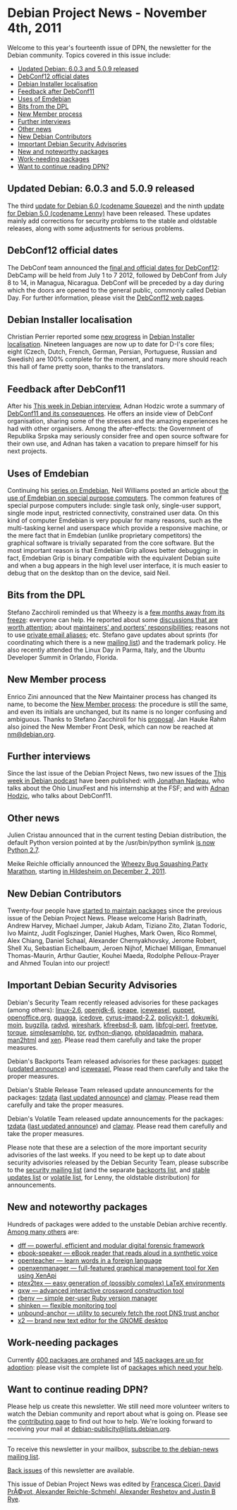 
Debian Project News - November 4th, 2011
========================================


Welcome to this year's fourteenth issue of DPN, the newsletter for the
Debian community. Topics covered in this issue include:


* [Updated Debian: 6.0.3 and 5.0.9 released](https://www.debian.org/News/weekly/2011/14/#stable)
* [DebConf12 official dates](https://www.debian.org/News/weekly/2011/14/#dc12)
* [Debian Installer localisation](https://www.debian.org/News/weekly/2011/14/#di)
* [Feedback after DebConf11](https://www.debian.org/News/weekly/2011/14/#dc11)
* [Uses of Emdebian](https://www.debian.org/News/weekly/2011/14/#emd)
* [Bits from the DPL](https://www.debian.org/News/weekly/2011/14/#dpl)
* [New Member process](https://www.debian.org/News/weekly/2011/14/#nm)
* [Further interviews](https://www.debian.org/News/weekly/2011/14/#twid)
* [Other news](https://www.debian.org/News/weekly/2011/14/#other)
* [New Debian Contributors](https://www.debian.org/News/weekly/2011/14/#newcontributors)
* [Important Debian Security Advisories](https://www.debian.org/News/weekly/2011/14/#dsa)
* [New and noteworthy packages](https://www.debian.org/News/weekly/2011/14/#nnwp)
* [Work-needing packages](https://www.debian.org/News/weekly/2011/14/#wnpp)
* [Want to continue reading DPN?](https://www.debian.org/News/weekly/2011/14/#continuedpn)


Updated Debian: 6.0.3 and 5.0.9 released
----------------------------------------



The third [update for Debian 6.0 (codename
Squeeze)](https://www.debian.org/News/2011/20111008) and the ninth [update
for Debian 5.0 (codename Lenny)](https://www.debian.org/News/2011/20111001) have been released.
These updates mainly add corrections for security problems to the stable and
oldstable releases, along with some adjustments for serious problems.



DebConf12 official dates
------------------------



The DebConf team announced the [final and official dates for DebConf12](https://www.debian.org/News/2011/20111102):
DebCamp will be held from July 1 to 7 2012, followed by
DebConf from July 8 to 14, in Managua, Nicaragua.
DebConf will be preceded by a day during which the doors are opened
to the general public, commonly called Debian Day.
For further information, please visit the [DebConf12 web pages](https://debconf12.debconf.org/).



Debian Installer localisation
-----------------------------



Christian Perrier reported some [new progress](http://www.perrier.eu.org/weblog/2011/10/31#di-l10n-update-2011-5) in [Debian
Installer localisation](https://d-i.debian.org/l10n-stats/). Nineteen languages are now up to date for
D-I's core files; eight (Czech, Dutch, French, German, Persian,
Portuguese, Russian and Swedish) are 100% complete for the moment, and many
more should reach this hall of fame pretty soon, thanks to the translators.



Feedback after DebConf11
------------------------



After his [This week in Debian interview](https://www.debian.org/News/weekly/2011/14/#twid),
Adnan Hodzic wrote a summary of [DebConf11
and its consequences](http://foolcontrol.org/?p=1310).
He offers an inside view of DebConf organisation, sharing some of
the stresses and the amazing experiences he had with other organisers.
Among the after-effects: the Government of Republika Srpska may
seriously consider free and open source software for their own use,
and Adnan has taken a vacation to prepare himself for his next projects.



Uses of Emdebian
----------------



Continuing his [series on Emdebian](http://www.linux.codehelp.co.uk/serendipity/index.php?/archives/217-Documenting-Emdebian-intro.html), Neil Williams posted an article about [the use of Emdebian on special purpose computers](http://www.linux.codehelp.co.uk/serendipity/index.php?/archives/230-Uses-of-Emdebian-special-purpose-computers.html). The common
features of special purpose computers include: single task only, single-user support,
single mode input, restricted connectivity, constrained user data. On
this kind of computer Emdebian is very popular for many reasons, such as the
multi-tasking kernel and userspace which provide a responsive machine, or
the mere fact that in Emdebian (unlike proprietary competitors)
the graphical software is trivially separated from the core software.
But the most important reason is that Emdebian Grip allows better
debugging: in fact, Emdebian Grip is binary compatible with the
equivalent Debian suite and when a bug appears in the high level user
interface, it is much easier to debug that on the desktop than on the
device, said Neil.



Bits from the DPL
-----------------



Stefano Zacchiroli reminded us that Wheezy is a
[few
months away from its freeze](https://lists.debian.org/debian-devel-announce/2011/06/msg00003.html): everyone can help.
He reported about some [discussions
that are worth attention](https://lists.debian.org/debian-devel-announce/2011/10/msg00001.html); about [maintainers'
and porters' responsibilities](https://lists.debian.org/debian-devel/2011/08/msg00685.html); reasons not to use [private
email aliases](https://lists.debian.org/debian-www/2011/09/msg00062.html); etc.
Stefano gave updates about sprints (for coordinating which there is a new [mailing list](https://lists.debian.org/debian-sprints/))
and the trademark policy.
He also recently attended the Linux Day in Parma, Italy,
and the Ubuntu Developer Summit in Orlando, Florida.



New Member process
------------------



Enrico Zini announced that the New Maintainer
process has changed its name, to become the [New
Member process](https://lists.debian.org/debian-devel-announce/2011/10/msg00004.html): the procedure is still the same, and even its initials
are unchanged, but its name is no longer confusing and ambiguous.
Thanks to Stefano Zacchiroli for his [proposal](https://lists.debian.org/debian-newmaint/2011/10/msg00028.html).
Jan Hauke Rahm also joined the New Member Front Desk, which can now be reached
at [nm@debian.org](mailto:nm@debian.org).



Further interviews
------------------


Since the last issue of the Debian Project News,
two new issues of the [This week in
 Debian podcast](https://wiki.debian.org/ThisWeekInDebian) have been published: with
[Jonathan
Nadeau](http://frostbitemedia.libsyn.com/this-week-in-debian-episode-28), who talks about the Ohio LinuxFest and his internship at the FSF; and with
[Adnan
Hodzic](http://frostbitemedia.libsyn.com/this-week-in-debian-episode-29-1), who talks about DebConf11.



Other news
----------



Julien Cristau announced that in the current testing Debian distribution, the
default Python version pointed at by the /usr/bin/python symlink
[is now Python 2.7](https://lists.debian.org/debian-devel-announce/2011/10/msg00000.html).




Meike Reichle officially announced the [Wheezy
Bug Squashing Party Marathon](https://wiki.debian.org/BSPMarathonWheezy), starting [in Hildesheim on December
2, 2011](https://wiki.debian.org/BSP2011/Hildesheim).



New Debian Contributors
-----------------------



Twenty-four people have [started
 to maintain packages](https://udd.debian.org/cgi-bin/new-maintainers.cgi) since the previous issue of the Debian
 Project News. Please welcome
Harish Badrinath,
Andrew Harvey,
Michael Jumper,
Jakub Adam,
Tiziano Zito,
Zlatan Todoric,
Ivo Maintz,
Judit Foglszinger,
Daniel Hughes,
Mark Owen,
Rico Rommel,
Alex Chiang,
Daniel Schaal,
Alexander Chernyakhovsky,
Jerome Robert,
Shell Xu,
Sebastian Eichelbaum,
Jeroen Nijhof,
Michael Milligan,
Emmanuel Thomas-Maurin,
Arthur Gautier,
Kouhei Maeda,
Rodolphe Pelloux-Prayer
and
Ahmed Toulan
 into our project!


Important Debian Security Advisories
------------------------------------


Debian's Security Team recently released
 advisories for these packages (among others):
[linux-2.6](https://www.debian.org/security/2011/dsa-2310),
[openjdk-6](https://www.debian.org/security/2011/dsa-2311),
[iceape](https://www.debian.org/security/2011/dsa-2312),
[iceweasel](https://www.debian.org/security/2011/dsa-2313),
[puppet](https://www.debian.org/security/2011/dsa-2314),
[openoffice.org](https://www.debian.org/security/2011/dsa-2315),
[quagga](https://www.debian.org/security/2011/dsa-2316),
[icedove](https://www.debian.org/security/2011/dsa-2317),
[cyrus-imapd-2.2](https://www.debian.org/security/2011/dsa-2318),
[policykit-1](https://www.debian.org/security/2011/dsa-2319),
[dokuwiki](https://www.debian.org/security/2011/dsa-2320),
[moin](https://www.debian.org/security/2011/dsa-2321),
[bugzilla](https://www.debian.org/security/2011/dsa-2322),
[radvd](https://www.debian.org/security/2011/dsa-2323),
[wireshark](https://www.debian.org/security/2011/dsa-2324),
[kfreebsd-8](https://www.debian.org/security/2011/dsa-2325),
[pam](https://www.debian.org/security/2011/dsa-2326),
[libfcgi-perl](https://www.debian.org/security/2011/dsa-2327),
[freetype](https://www.debian.org/security/2011/dsa-2328),
[torque](https://www.debian.org/security/2011/dsa-2329),
[simplesamlphp](https://www.debian.org/security/2011/dsa-2330),
[tor](https://www.debian.org/security/2011/dsa-2331),
[python-django](https://www.debian.org/security/2011/dsa-2332),
[phpldapadmin](https://www.debian.org/security/2011/dsa-2333),
[mahara](https://www.debian.org/security/2011/dsa-2334),
[man2html](https://www.debian.org/security/2011/dsa-2335) and
[xen](https://www.debian.org/security/2011/dsa-2337).
 Please read them carefully and take the proper measures.


Debian's Backports Team released advisories for these packages:
[puppet](https://lists.debian.org/debian-backports-announce/2011/10/msg00000.html) ([updated announce](https://lists.debian.org/debian-backports-announce/2011/10/msg00002.html)) and
[iceweasel](https://lists.debian.org/debian-backports-announce/2011/10/msg00001.html),
 Please read them carefully and take the proper measures.


Debian's Stable Release Team released update announcements for the packages:
[tzdata](https://lists.debian.org/debian-stable-announce/2011/09/msg00000.html)
([last
updated announce](https://lists.debian.org/debian-stable-announce/2011/11/msg00000.html)) and
[clamav](https://lists.debian.org/debian-stable-announce/2011/10/msg00003.html).
 Please read them carefully and take the proper measures.


Debian's Volatile Team released update announcements for the packages:
[tzdata](https://lists.debian.org/debian-volatile-announce/2011/msg00006.html)
([last
updated announce](https://lists.debian.org/debian-volatile-announce/2011/msg00009.html)) and
[clamav](https://lists.debian.org/debian-volatile-announce/2011/msg00007.html).
 Please read them carefully and take the proper measures.


Please note that these are a selection of the more important security
advisories of the last weeks. If you need to be kept up to date about
security advisories released by the Debian Security Team, please
subscribe to the [security mailing
list](https://lists.debian.org/debian-security-announce/) (and the separate [backports
list](https://lists.debian.org/debian-backports-announce/), and [stable updates
list](https://lists.debian.org/debian-stable-announce/) or [volatile
list](https://lists.debian.org/debian-volatile-announce/), for Lenny, the oldstable distribution) for announcements.


New and noteworthy packages
---------------------------



Hundreds of packages were added to the unstable Debian archive
recently. [Among
many others](https://packages.debian.org/unstable/main/newpkg) are:


* [dff — powerful, efficient and modular digital forensic framework](https://packages.debian.org/unstable/main/dff)
* [ebook-speaker — eBook reader that reads aloud in a synthetic voice](https://packages.debian.org/unstable/main/ebook-speaker)
* [openteacher — learn words in a foreign language](https://packages.debian.org/unstable/main/openteacher)
* [openxenmanager — full-featured graphical management tool for Xen using XenApi](https://packages.debian.org/unstable/main/openxenmanager)
* [ptex2tex — easy generation of (possibly complex) LaTeX environments](https://packages.debian.org/unstable/main/ptex2tex)
* [qxw — advanced interactive crossword construction tool](https://packages.debian.org/unstable/main/qxw)
* [rbenv — simple per-user Ruby version manager](https://packages.debian.org/unstable/main/rbenv)
* [shinken — flexible monitoring tool](https://packages.debian.org/unstable/main/shinken)
* [unbound-anchor — utility to securely fetch the root DNS trust anchor](https://packages.debian.org/unstable/main/unbound-anchor)
* [x2 — brand new text editor for the GNOME desktop](https://packages.debian.org/unstable/main/x2)


Work-needing packages
---------------------


Currently [400 packages are orphaned](https://www.debian.org/devel/wnpp/orphaned) and [145 packages are up for adoption](https://www.debian.org/devel/wnpp/rfa): please visit the complete
 list of [packages
 which need your help](https://www.debian.org/devel/wnpp/help_requested).


Want to continue reading DPN?
-----------------------------


Please help us create this newsletter. We still need more volunteer writers
to watch the Debian community and report about what is going on. Please see the
[contributing
page](https://wiki.debian.org/ProjectNews/HowToContribute) to find out how to help. We're looking forward to receiving your mail
at [debian-publicity@lists.debian.org](mailto:debian-publicity@lists.debian.org).




---



 To receive this newsletter in your mailbox, [subscribe to the debian-news mailing list](https://lists.debian.org/debian-news/).



[Back issues](https://www.debian.org/News/weekly/) of this newsletter are available.



This issue of Debian Project News was edited by [Francesca Ciceri, David PrÃ©vot, Alexander Reichle-Schmehl, Alexander Reshetov and Justin B Rye](mailto:debian-publicity@lists.debian.org).




